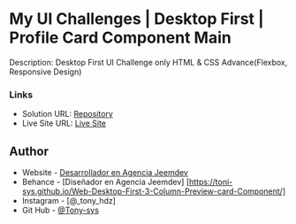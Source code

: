# My UI Challenges | Desktop First | Profile Card Component Main

Description: Desktop First UI Challenge only HTML & CSS Advance(Flexbox, Responsive Design)

### Links

- Solution URL: [Repository](https://github.com/Toni-sys/Web-Desktop-First-Profile-Card-Component-Main)
- Live Site URL: [Live Site](https://toni-sys.github.io/Web-Desktop-First-Profile-Card-Component-Main/)


## Author

- Website - [Desarrollador en Agencia Jeemdev](https://www.jeemdev.com)
- Behance - [Diseñador en Agencia Jeemdev] [https://toni-sys.github.io/Web-Desktop-First-3-Column-Preview-card-Component/]
- Instagram - [@_tony_hdz]
- Git Hub - [@Tony-sys](https://github.com/Toni-sys)
